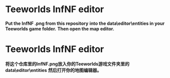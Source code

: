 # Teeworlds InfNF editor #
**Put the InfNF .png from this repository**
**into the data\editor\entities in your Teeworlds game folder.**
**Then open the map editor.**

# Teeworlds InfNF editor #

**将这个仓库里的InfNF.png放入你的Teeworlds游戏文件夹里的data\editor\entities**
**然后打开你的地图编辑器。**